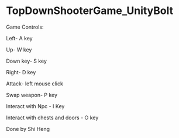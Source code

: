 # TopDownShooterGame_UnityBolt

Game Controls:

Left- A key

Up- W key

Down key- S key

Right- D key

Attack- left mouse click

Swap weapon- P key

Interact with Npc - I Key

Interact with chests and doors - O key

Done by Shi Heng
